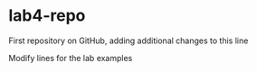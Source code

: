# lab4-repo
First repository on GitHub, adding additional changes to this line

Modify lines
for the lab examples
